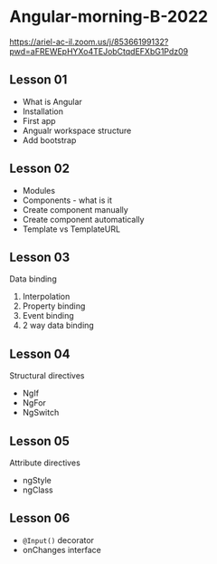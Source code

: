 # Angular-morning-B-2022

https://ariel-ac-il.zoom.us/j/85366199132?pwd=aFREWEpHYXo4TEJobCtqdEFXbG1Pdz09
## Lesson 01

- What is Angular
- Installation
- First app
- Angualr workspace structure
- Add bootstrap

## Lesson 02
- Modules
- Components - what is it
- Create component manually
- Create component automatically
- Template vs TemplateURL

## Lesson 03
Data binding

1. Interpolation
2. Property binding
3. Event binding
4. 2 way data binding

## Lesson 04
Structural directives
- NgIf
- NgFor
- NgSwitch

## Lesson 05
Attribute directives
- ngStyle
- ngClass


## Lesson 06
- `@Input()` decorator
- onChanges interface

<!-- 

- 
- components and databinding deep dive
- class task

- services & dependency injection

## Lesson 07

- routing

## Lesson 08

- routing

## Lesson 09

- observables

## Lesson 10

## Lesson 11

## Lesson 12
 -->
